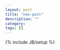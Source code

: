 ```yaml
---
layout: post
title: "new-post"
description: ""
category: 
tags: []
---
```

{% include JB/setup %}



